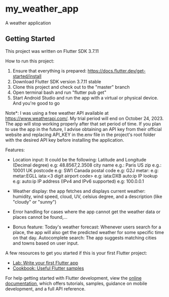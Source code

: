 # my_weather_app

A weather application

## Getting Started

This project was written on Flutter SDK 3.7.11

How to run this project:
1. Ensure that everything is prepared: https://docs.flutter.dev/get-started/install
2. Download Flutter SDK version 3.7.11 stable
3. Clone this project and check out to the "master" branch
4. Open terminal bash and run "flutter pub get"
5. Start Android Studio and run the app with a virtual or physical device. And you're good to go

Note*: I was using a free weather API available at https://www.weatherapi.com/. My trial period will end on October 24, 2023. The app will stop working properly after that set period of time. If you plan to use the app in the future, I advise obtaining an API key from their official website and replacing API_KEY in the.env file in the project's root folder with the desired API key before installing the application.

Features:
- Location input:  It could be the following:
Latitude and Longitude (Decimal degree) e.g: 48.8567,2.3508
city name e.g.: Paris
US zip e.g.: 10001
UK postcode e.g: SW1
Canada postal code e.g: G2J
metar:<metar code> e.g: metar:EGLL
iata:<3 digit airport code> e.g: iata:DXB
auto:ip IP lookup e.g: auto:ip
IP address (IPv4 and IPv6 supported) e.g: 100.0.0.1

- Weather display: the app fetches and displays current weather: humidity, wind speed, cloud, UV, celsius degree, and a description (like "cloudy" or "sunny")
- Error handling for cases where the app cannot get the weather data or places cannot be found,...
- Bonus feature:
  Today's weather forecast: Whenever users search for a place, the app will also get the predicted weather for some specific time on that day.
  Autocomplete search: The app suggests matching cities and towns based on user input.


A few resources to get you started if this is your first Flutter project:

- [Lab: Write your first Flutter app](https://docs.flutter.dev/get-started/codelab)
- [Cookbook: Useful Flutter samples](https://docs.flutter.dev/cookbook)

For help getting started with Flutter development, view the
[online documentation](https://docs.flutter.dev/), which offers tutorials,
samples, guidance on mobile development, and a full API reference.
